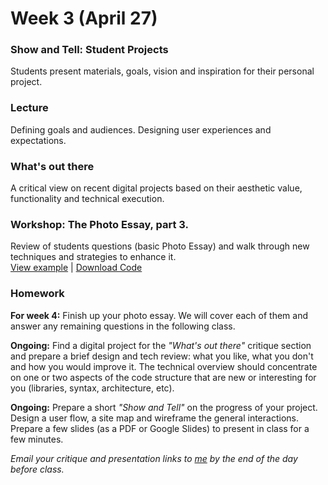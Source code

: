 # Week 3 (April 27)

### Show and Tell: Student Projects

Students present materials, goals, vision and inspiration for their personal project.

### Lecture

Defining goals and audiences. Designing user experiences and expectations.

### What's out there

A critical view on recent digital projects based on their aesthetic value, functionality and technical execution.

### Workshop: The Photo Essay, part 3.

Review of students questions (basic Photo Essay) and walk through new techniques and strategies to enhance it.  
[View example](http://rodrigodebenito.github.io/icp-design-and-code-3/week-3/workshop/public/) | [Download Code](https://github.com/rodrigodebenito/icp-design-and-code-3/tree/gh-pages/week-3/workshop)

### Homework

**For week 4:** Finish up your photo essay. We will cover each of them and answer any remaining questions in the following class.

**Ongoing:** Find a digital project for the *"What's out there"* critique section and prepare a brief design and tech review: what you like, what you don't and how you would improve it. The technical overview should concentrate on one or two aspects of the code structure that are new or interesting for you (libraries, syntax, architecture, etc).  

**Ongoing:** Prepare a short *"Show and Tell"* on the progress of your project. Design a user flow, a site map and wireframe the general interactions. Prepare a few slides (as a PDF or Google Slides) to present in class for a few minutes.  

*Email your critique and presentation links to [me](mailto:rodrigo@lobula.com) by the end of the day before class.*
